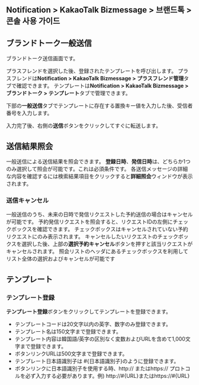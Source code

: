 ## Notification > KakaoTalk Bizmessage > 브랜드톡 > 콘솔 사용 가이드

## ブランドトーク一般送信

ブランドトーク送信画面です。

プラスフレンドを選択した後、登録されたテンプレートを呼び出します。
プラスフレンドは**Notification > KakaoTalk Bizmessage > プラスフレンド管理**タブで確認できます。
テンプレートは**Notification > KakaoTalk Bizmessage > ブランドトーク > テンプレート**タブで管理できます。

下部の**一般送信**タブでテンプレートに存在する置換キー値を入力した後、受信者番号を入力します。

入力完了後、右側の**送信**ボタンをクリックしてすぐに転送します。

## 送信結果照会

一般送信による送信結果を照会できます。
**登録日時**、**発信日時**は、どちらか1つのみ選択して照会が可能です。これは必須条件です。
各送信メッセージの詳細な内容を確認するには検索結果項目をクリックすると**詳細照会**ウィンドウが表示されます。

### 送信キャンセル

一般送信のうち、未来の日時で発信リクエストした予約送信の場合はキャンセルが可能です。
予約発信リクエストを照会すると、リクエストIDの左側にチェックボックスを確認できます。
チェックボックスはキャンセルされていない予約リクエストにのみ表示されます。
キャンセルしたいリクエストのチェックボックスを選択した後、上部の**選択予約キャンセル**ボタンを押すと該当リクエストがキャンセルされます。
照会リストのヘッダにあるチェックボックスを利用してリスト全体の選択およびキャンセルが可能です

## テンプレート

### テンプレート登録

**テンプレート登録**ボタンをクリックしてテンプレートを登録できます。

* テンプレートコードは20文字以内の英字、数字のみ登録できます。
* テンプレート名は150文字まで登録できます。
* テンプレート内容は韓国語/英字の区別なく変数およびURLを含めて1,000文字まで登録できます。
* ボタンリンクURLは500文字まで登録できます。
* テンプレート日本語識別子は #{日本語識別子}のように登録できます。
* ボタンリンクに日本語識別子を使用する時、http:// またはhttps:// プロトコルを必ず入力する必要があります。例) http://#{URL}またはhttps://#{URL}

